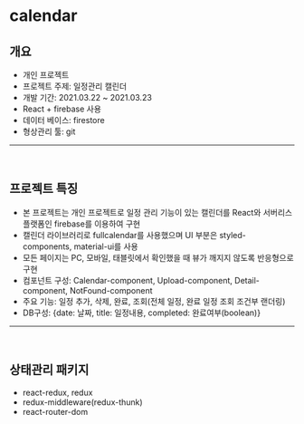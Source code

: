 # calendar

## 개요

- 개인 프로젝트
- 프로젝트 주제: 일정관리 캘린더
- 개발 기간: 2021.03.22 ~ 2021.03.23
- React + firebase 사용
- 데이터 베이스: firestore
- 형상관리 툴: git
<hr/>
<br/>

## 프로젝트 특징

- 본 프로젝트는 개인 프로젝트로 일정 관리 기능이 있는 캘린더를 React와 서버리스 플랫폼인 firebase를 이용하여 구현
- 캘린더 라이브러리로 fullcalendar를 사용했으며 UI 부분은 styled-components, material-ui를 사용
- 모든 페이지는 PC, 모바일, 태블릿에서 확인했을 때 뷰가 깨지지 않도록 반응형으로 구현
- 컴포넌트 구성: Calendar-component, Upload-component, Detail-component, NotFound-component
- 주요 기능: 일정 추가, 삭제, 완료, 조회(전체 일정, 완료 일정 조회 조건부 랜더링)
- DB구성: {date: 날짜, title: 일정내용, completed: 완료여부(boolean)}
<hr/>
<br/>

## 상태관리 패키지

- react-redux, redux
- redux-middleware(redux-thunk)
- react-router-dom
